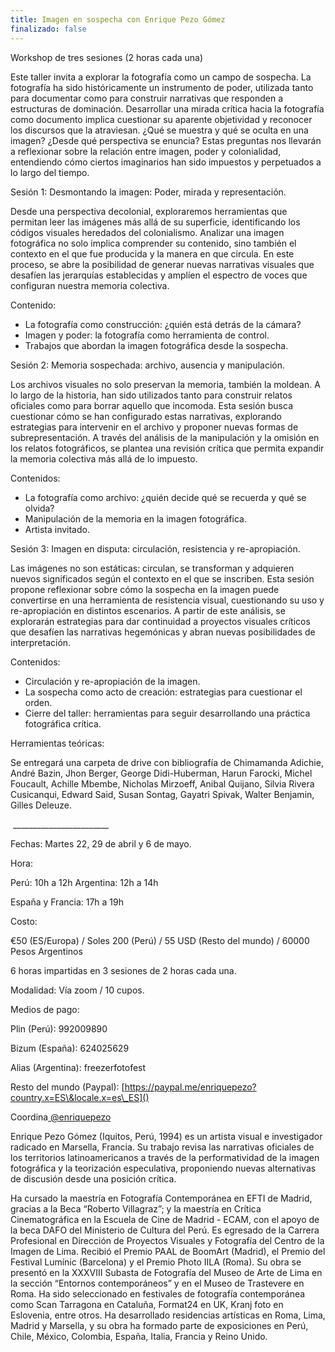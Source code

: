 ```yaml
---
title: Imagen en sospecha con Enrique Pezo Gómez
finalizado: false
---
```


Workshop de tres sesiones (2 horas cada una)

Este taller invita a explorar la fotografía como un campo de sospecha. La fotografía ha sido históricamente un instrumento de poder, utilizada tanto para documentar como para construir narrativas que responden a estructuras de dominación. Desarrollar una mirada crítica hacia la fotografía como documento implica cuestionar su aparente objetividad y reconocer los discursos que la atraviesan. ¿Qué se muestra y qué se oculta en una imagen? ¿Desde qué perspectiva se enuncia? Estas preguntas nos llevarán a reflexionar sobre la relación entre imagen, poder y colonialidad, entendiendo cómo ciertos imaginarios han sido impuestos y perpetuados a lo largo del tiempo.




Sesión 1: Desmontando la imagen: Poder, mirada y representación.

Desde una perspectiva decolonial, exploraremos herramientas que permitan leer las imágenes más allá de su superficie, identificando los códigos visuales heredados del colonialismo. Analizar una imagen fotográfica no solo implica comprender su contenido, sino también el contexto en el que fue producida y la manera en que circula. En este proceso, se abre la posibilidad de generar nuevas narrativas visuales que desafíen las jerarquías establecidas y amplíen el espectro de voces que configuran nuestra memoria colectiva.

Contenido:

* La fotografía como construcción: ¿quién está detrás de la cámara?
* Imagen y poder: la fotografía como herramienta de control.
* Trabajos que abordan la imagen fotográfica desde la sospecha.

Sesión 2: Memoria sospechada: archivo, ausencia y manipulación.

Los archivos visuales no solo preservan la memoria, también la moldean. A lo largo de la historia, han sido utilizados tanto para construir relatos oficiales como para borrar aquello que incomoda. Esta sesión busca cuestionar cómo se han configurado estas narrativas, explorando estrategias para intervenir en el archivo y proponer nuevas formas de subrepresentación. A través del análisis de la manipulación y la omisión en los relatos fotográficos, se plantea una revisión crítica que permita expandir la memoria colectiva más allá de lo impuesto.

Contenidos:

* La fotografía como archivo: ¿quién decide qué se recuerda y qué se olvida?
* Manipulación de la memoria en la imagen fotográfica.
* Artista invitado.



Sesión 3: Imagen en disputa: circulación, resistencia y re-apropiación.

Las imágenes no son estáticas: circulan, se transforman y adquieren nuevos significados según el contexto en el que se inscriben. Esta sesión propone reflexionar sobre cómo la sospecha en la imagen puede convertirse en una herramienta de resistencia visual, cuestionando su uso y re-apropiación en distintos escenarios. A partir de este análisis, se explorarán estrategias para dar continuidad a proyectos visuales críticos que desafíen las narrativas hegemónicas y abran nuevas posibilidades de interpretación.


Contenidos:

* Circulación y re-apropiación de la imagen.
* La sospecha como acto de creación: estrategias para cuestionar el orden.
* Cierre del taller: herramientas para seguir desarrollando una práctica fotográfica crítica.



Herramientas teóricas: 

Se entregará una carpeta de drive con bibliografía de Chimamanda Adichie, André Bazin, Jhon Berger, George Didi-Huberman, Harun Farocki, Michel Foucault, Achille Mbembe, Nicholas Mirzoeff, Anibal Quijano, Silvia Rivera Cusicanqui, Edward Said, Susan Sontag, Gayatri Spivak, Walter Benjamin, Gilles Deleuze.




 \_\_\_\_\_\_\_\_\_\_\_\_\_\_\_\_\_\_\_\_\_\_\_\_




Fechas: Martes 22, 29 de abril y 6 de mayo.

Hora:

Perú: 10h a 12h
Argentina: 12h a 14h

España y Francia: 17h a 19h

Costo: 

€50 (ES/Europa) / Soles 200 (Perú) / 55 USD (Resto del mundo) / 60000 Pesos Argentinos


6 horas impartidas en 3 sesiones de 2 horas cada una.

Modalidad: Vía zoom / 10 cupos.




Medios de pago: 

Plin (Perú): 992009890

Bizum (España): 624025629

Alias (Argentina): freezerfotofest

Resto del mundo (Paypal): [https://paypal.me/enriquepezo?country.x=ES\&locale.x=es\_ES]()







Coordina[ @enriquepezo](http://www.instagram.com/enriquepezo)

Enrique Pezo Gómez (Iquitos, Perú, 1994) es un artista visual e investigador radicado en Marsella, Francia. Su trabajo revisa las narrativas oficiales de los territorios latinoamericanos a través de la performatividad de la imagen fotográfica y la teorización especulativa, proponiendo nuevas alternativas de discusión desde una posición crítica.

Ha cursado la maestría en Fotografía Contemporánea en EFTI de Madrid, gracias a la Beca “Roberto Villagraz”; y la maestría en Crítica Cinematográfica en la Escuela de Cine de Madrid - ECAM, con el apoyo de la beca DAFO del Ministerio de Cultura del Perú. Es egresado de la Carrera Profesional en Dirección de Proyectos Visuales y Fotografía del Centro de la Imagen de Lima. Recibió el Premio PAAL de BoomArt (Madrid), el Premio del Festival Lumínic (Barcelona) y el Premio Photo IILA (Roma). Su obra se presentó en la XXXVIII Subasta de Fotografía del Museo de Arte de Lima en la sección “Entornos contemporáneos” y en el Museo de Trastevere en Roma. Ha sido seleccionado en festivales de fotografía contemporánea como Scan Tarragona en Cataluña, Format24 en UK, Kranj foto en Eslovenia, entre otros. Ha desarrollado residencias artísticas en Roma, Lima, Madrid y Marsella, y su obra ha formado parte de exposiciones en Perú, Chile, México, Colombia, España, Italia, Francia y Reino Unido.


